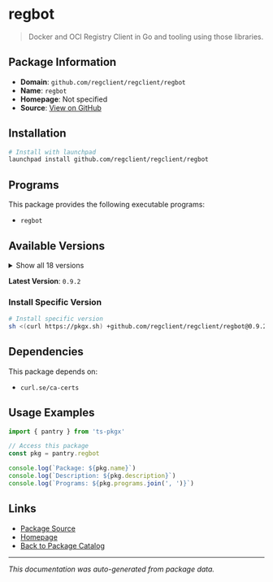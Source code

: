 # regbot

> Docker and OCI Registry Client in Go and tooling using those libraries.

## Package Information

- **Domain**: `github.com/regclient/regclient/regbot`
- **Name**: `regbot`
- **Homepage**: Not specified
- **Source**: [View on GitHub](https://github.com/pkgxdev/pantry/tree/main/projects/github.com/regclient/regclient/regbot/package.yml)

## Installation

```bash
# Install with launchpad
launchpad install github.com/regclient/regclient/regbot
```

## Programs

This package provides the following executable programs:

- `regbot`

## Available Versions

<details>
<summary>Show all 18 versions</summary>

- `0.9.2`, `0.9.1`, `0.9.0`, `0.8.3`, `0.8.2`
- `0.8.1`, `0.8.0`, `0.7.2`, `0.7.1`, `0.7.0`
- `0.6.1`, `0.6.0`, `0.5.7`, `0.5.6`, `0.5.5`
- `0.5.4`, `0.5.3`, `0.5.2`

</details>

**Latest Version**: `0.9.2`

### Install Specific Version

```bash
# Install specific version
sh <(curl https://pkgx.sh) +github.com/regclient/regclient/regbot@0.9.2 -- $SHELL -i
```

## Dependencies

This package depends on:

- `curl.se/ca-certs`

## Usage Examples

```typescript
import { pantry } from 'ts-pkgx'

// Access this package
const pkg = pantry.regbot

console.log(`Package: ${pkg.name}`)
console.log(`Description: ${pkg.description}`)
console.log(`Programs: ${pkg.programs.join(', ')}`)
```

## Links

- [Package Source](https://github.com/pkgxdev/pantry/tree/main/projects/github.com/regclient/regclient/regbot/package.yml)
- [Homepage](#)
- [Back to Package Catalog](../../../package-catalog.md)

---

*This documentation was auto-generated from package data.*
